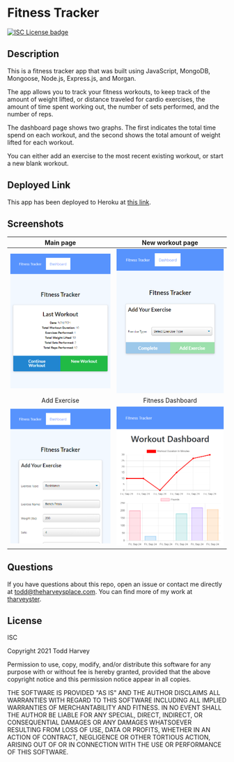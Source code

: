 # Fitness Tracker
[![ISC License badge](https://img.shields.io/github/license/tharveyster/fitness-tracker?style=plastic)](https://opensource.org/licenses/ISC)

## Description
This is a fitness tracker app that was built using JavaScript, MongoDB, Mongoose, Node.js, Express.js, and Morgan.

The app allows you to track your fitness workouts, to keep track of the amount of weight lifted, or distance traveled for cardio exercises, the amount of time spent working out, the number of sets performed, and the number of reps.

The dashboard page shows two graphs. The first indicates the total time spend on each workout, and the second shows the total amount of weight lifted for each workout.

You can either add an exercise to the most recent existing workout, or start a new blank workout.

## Deployed Link
This app has been deployed to Heroku at [this link](https://murmuring-lake-01147.herokuapp.com/).

## Screenshots
Main page            | New workout page
:-------------------:|:-------------------:
![](public/assets/images/fitness-tracker-1.png) | ![](public/assets/images/fitness-tracker-2.png)
Add Exercise         | Fitness Dashboard
![](public/assets/images/fitness-tracker-3.png) | ![](public/assets/images/fitness-tracker-4.png)


## Questions
If you have questions about this repo, open an issue or contact me directly at todd@theharveysplace.com. You can find more of my work at [tharveyster](https://github.com/tharveyster).

## License
ISC

Copyright 2021 Todd Harvey

Permission to use, copy, modify, and/or distribute this software for any purpose with or without fee is hereby granted, provided that the above copyright notice and this permission notice appear in all copies.

THE SOFTWARE IS PROVIDED "AS IS" AND THE AUTHOR DISCLAIMS ALL WARRANTIES WITH REGARD TO THIS SOFTWARE INCLUDING ALL IMPLIED WARRANTIES OF MERCHANTABILITY AND FITNESS. IN NO EVENT SHALL THE AUTHOR BE LIABLE FOR ANY SPECIAL, DIRECT, INDIRECT, OR CONSEQUENTIAL DAMAGES OR ANY DAMAGES WHATSOEVER RESULTING FROM LOSS OF USE, DATA OR PROFITS, WHETHER IN AN ACTION OF CONTRACT, NEGLIGENCE OR OTHER TORTIOUS ACTION, ARISING OUT OF OR IN CONNECTION WITH THE USE OR PERFORMANCE OF THIS SOFTWARE.